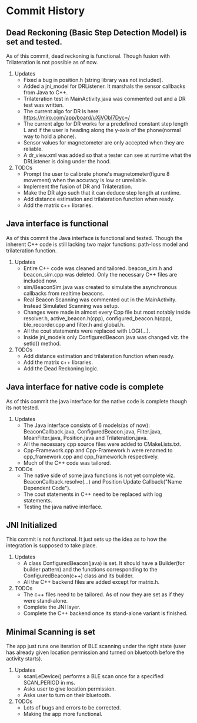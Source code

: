 Commit History
==============
## Dead Reckoning (Basic Step Detection Model) is set and tested.
As of this commit, dead reckoning is functional. Though fusion with Trilateration is not possible as of now.
1. Updates
   - Fixed a bug in position.h (string library was not included).
   - Added a jni_model for DRListener. It marshals the sensor callbacks from Java to C++.
   - Trilateration test in MainActivity.java was commented out and a DR test was written.
   - The current algo for DR is here: https://miro.com/app/board/uXjVObl7Dyc=/
   - The current algo for DR works for a predefined constant step length L and if the user is heading
   along the  y-axis of the phone(normal way to hold a phone).
   - Sensor values for magnetometer are only accepted when they are reliable.
   - A dr_view.xml was added so that a tester can see at runtime what the DRListener is doing under the hood.
2. TODOs
   - Prompt the user to calibrate phone's magnetometer(figure 8 movement) when the accuracy is low  or 
     unreliable.
   - Implement the fusion of DR and Trilateration.
   - Make the DR algo such that it can deduce step length at runtime.
   - Add distance estimation and trilateration function when ready.
   - Add the matrix c++ libraries.

## Java interface is functional
As of this commit the Java interface is functional and tested. Though the inherent C++ code is still lacking 
two major functions: path-loss model and trilateration function.
1. Updates
   - Entire C++ code was cleaned and tailored. beacon_sim.h and beacon_sim.cpp was deleted. Only the necessary 
   C++ files are included now.
   - sim/BeaconSim.java was created to simulate the asynchronous callbacks from realtime beacons.
   - Real Beacon Scanning was commented out in the MainActivity. Instead Simulated Scanning was setup.
   - Changes were made in almost every Cpp file but most notably inside resolver.h, active_beacon.h(cpp),
   configured_beacon.h(cpp), ble_recorder.cpp and filter.h and global.h.
   - All the cout statements were replaced with LOGI(...).
   - Inside jni_models only ConfiguredBeacon.java was changed viz. the setId() method.
2. TODOs
   - Add distance estimation and trilateration function when ready.
   - Add the matrix c++ libraries.
   - Add the Dead Reckoning logic.
   
## Java interface for native code is complete
As of this commit the java interface for the native code is complete though its not tested.
1. Updates
   - The Java interface consists of 6 models(as of now): BeaconCallback.java, ConfiguredBeacon.java,
   Filter.java, MeanFilter.java, Position.java and Trilateration.java.
   - All the necessary cpp source files were added to CMakeLists.txt.
   - Cpp-Framework.cpp and Cpp-Framework.h were renamed to cpp_framework.cpp and cpp_framework.h respectively.
   - Much of the C++ code was tailored.
2. TODOs
   - The native side of some java functions is not yet complete viz. BeaconCallback.resolve(...) and
     Position Update Callback("Name Dependent Code").
   - The cout statements in C++ need to be replaced with log statements.
   - Testing the java native interface.
   
## JNI Initialized
This commit is not functional. It just sets up the idea as to how the integration is supposed
to take place.
1. Updates
   - A class ConfiguredBeacon(java) is set. It should have a Builder(for builder pattern) and
   the functions corresponding to the ConfiguredBeacon(c++) class and its builder.
   - All the C++ backend files are added except for matrix.h.
2. TODOs
   - The c++ files need to be tailored. As of now they are set as if they were stand-alone.
   - Complete the JNI layer.
   - Complete the C++ backend once its stand-alone variant is finished.
   
## Minimal Scanning is set
The app just runs one iteration of BLE scanning under the right state (user has already given
location permission and  turned on bluetooth before the activity starts).
1. Updates
    - scanLeDevice() performs a BLE scan once for a specified  SCAN_PERIOD in ms.
    - Asks user to give location permission.
    - Asks user to turn on their bluetooth.
2. TODOs
    - Lots of bugs and errors to be corrected.
    - Making the app more functional.